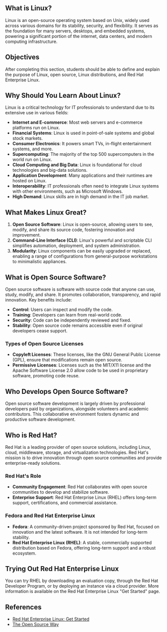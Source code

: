 ## What is Linux?

Linux is an open-source operating system based on Unix, widely used across various domains for its stability, security, and flexibility. It serves as the foundation for many servers, desktops, and embedded systems, powering a significant portion of the internet, data centers, and modern computing infrastructure.

## Objectives

After completing this section, students should be able to define and explain the purpose of Linux, open source, Linux distributions, and Red Hat Enterprise Linux.

## Why Should You Learn About Linux?

Linux is a critical technology for IT professionals to understand due to its extensive use in various fields:

- **Internet and E-commerce**: Most web servers and e-commerce platforms run on Linux.
- **Financial Systems**: Linux is used in point-of-sale systems and global stock markets.
- **Consumer Electronics**: It powers smart TVs, in-flight entertainment systems, and more.
- **Supercomputing**: The majority of the top 500 supercomputers in the world run on Linux.
- **Cloud Computing and Big Data**: Linux is foundational for cloud technologies and big-data solutions.
- **Application Development**: Many applications and their runtimes are hosted on Linux.
- **Interoperability**: IT professionals often need to integrate Linux systems with other environments, such as Microsoft Windows.
- **High Demand**: Linux skills are in high demand in the IT job market.

## What Makes Linux Great?

1. **Open Source Software**: Linux is open-source, allowing users to see, modify, and share its source code, fostering innovation and improvement.
2. **Command-Line Interface (CLI)**: Linux's powerful and scriptable CLI simplifies automation, deployment, and system administration.
3. **Modularity**: Linux components can be easily upgraded or replaced, enabling a range of configurations from general-purpose workstations to minimalistic appliances.

## What is Open Source Software?

Open source software is software with source code that anyone can use, study, modify, and share. It promotes collaboration, transparency, and rapid innovation. Key benefits include:

- **Control**: Users can inspect and modify the code.
- **Training**: Developers can learn from real-world code.
- **Security**: Code can be independently reviewed and fixed.
- **Stability**: Open source code remains accessible even if original developers cease support.

### Types of Open Source Licenses

- **Copyleft Licenses**: These licenses, like the GNU General Public License (GPL), ensure that modifications remain open source.
- **Permissive Licenses**: Licenses such as the MIT/X11 license and the Apache Software License 2.0 allow code to be used in proprietary software, promoting code reuse.

## Who Develops Open Source Software?

Open source software development is largely driven by professional developers paid by organizations, alongside volunteers and academic contributors. This collaborative environment fosters dynamic and productive software development.

## Who is Red Hat?

Red Hat is a leading provider of open source solutions, including Linux, cloud, middleware, storage, and virtualization technologies. Red Hat's mission is to drive innovation through open source communities and provide enterprise-ready solutions.

### Red Hat's Role

- **Community Engagement**: Red Hat collaborates with open source communities to develop and stabilize software.
- **Enterprise Support**: Red Hat Enterprise Linux (RHEL) offers long-term support, certifications, and commercial assistance.

### Fedora and Red Hat Enterprise Linux

- **Fedora**: A community-driven project sponsored by Red Hat, focused on innovation and the latest software. It is not intended for long-term stability.
- **Red Hat Enterprise Linux (RHEL)**: A stable, commercially supported distribution based on Fedora, offering long-term support and a robust ecosystem.

## Trying Out Red Hat Enterprise Linux

You can try RHEL by downloading an evaluation copy, through the Red Hat Developer Program, or by deploying an instance via a cloud provider. More information is available on the Red Hat Enterprise Linux "Get Started" page.

## References

- [Red Hat Enterprise Linux: Get Started](https://www.redhat.com/en/technologies/linux-platforms/enterprise-linux/getstarted)
- [The Open Source Way](https://opensource.com/open-source-way)
